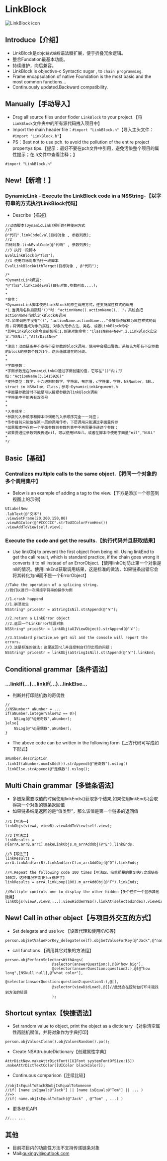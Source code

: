 # LinkBlock
![LinkBlock icon](http://ico.ooopic.com/ajax/iconpng/?id=98399.png)

## Introduce【介绍】
* LinkBlock是objc`链式编程`语法糖扩展，便于折叠冗余逻辑。
* 整合Fundation最基本功能。
* 持续维护，向后兼容。
* LinkBlock is objective-c Syntactic sugar , to `chain programming`.
* Frame encapsulation of native Foundation is the most basic and the most common functions...
* Continuously updated.Backward compatibility.

## Manually【手动导入】
- Drag all source files under floder `LinkBlock` to your project.【将`LinkBlock`文件夹中的所有源代码拽入项目中】
- Import the main header file：`#import "LinkBlock.h"`【导入主头文件：`#import "LinkBlock.h"`】
- PS：Best not to use pch. to avoid the pollution of the entire project propertys tips.【提示：最好不要在pch文件中引用，避免污染整个项目的属性提示；在.h文件中查看注释；】
```objc
#import "LinkBlock.h"
```

## New!【新增！】
### DynamicLink - Execute the LinkBlock code in a NSString-【以字符串的方式执行LinkBlock代码】
- Describe【描述】
```objc
//动态脚本(DynamicLink)解析的4种使用方式
//1
@"代码".linkCodeEval(目标对象 , 参数列表);
//2
目标对象.linkEvalCode(@"代码" , 参数列表);
//3 执行一段脚本
EvalLinkBlock(@"代码");
//4 使用目标对象执行一段脚本
EvalLinkBlockWithTarget(目标对象 , @"代码");

/*
*DynamicLink概览:
*@"代码".linkCodeEval(目标对象,参数列表....);
*
*
*命令：
*DynamicLink脚本使用linkBlock的原生调用方式，还支持属性样式的调用
*1.当调用名称后跟随"()"时："actionName().actionName()..."，系统会把actionName当成linkBlock去调用
*2.如果调用中没有"()"，"actionName.actionName..."会被系统解释为属性样式的调用；将调用当成对象的属性、对象的无参方法、类名、或者LinkBlock命令
*其中LinkBlock命令目前包括:1.创建对象命令："ClassName+New";2.LinkBlock宏定义:"NSNil","AttrDictNew"
*
*注意！动态链条并不支持不定参数的block调用，使用中会报出警告。系统认为所有不定参数的block的参数个数为1个，这会造成潜在的分歧。
*
*
*字面参数：
*字面参数是在DynamicLink中通过字面创建的值，它写在"()"内；形如："ActionName(3.1415926)"
*支持类型：数字，十六进制的数字，字符串，布尔值，c字符串，字符，NSNumber，SEL，struct in NSValue，Class；参考:DynamicLinkArgument.h
*字面量参数暂时不能是可以接受参数的linkBlock调用
*字符串中不能再有双引号
*
*
*入参顺序：
*参数的入参顺序和脚本中调用的入参顺序完全一一对应；
*传参目前只能给在第一层的调用传参，下层调用只能通过字面量传参
*如果脚本中存在一个字面参数则参数列表中不再需要传递这个参数；
*如果要通过参数列表传递nil，可以使用NSNil。或者在脚本中使用字面量"nil","NULL"
*
*/
```
## Basic【基础】
### Centralizes multiple calls to the same object.【将同一个对象的多个调用集中】
- Below is an example of adding a tag to the view.【下方是添加一个标签到视图上的示例】
```objc
UILabelNew
.labText(@"文本")
.viewSetFrame(20,200,150,80)
.viewBGColor(@"#CCCCCC".strToUIColorFromHex())
.viewAddToView(self.view);
```
### Execute the code and get the results.【执行代码并且获取结果】
- Use linkObj to prevent the first object from being nil. Using linkEnd to get the call result, which is standard practice, if the chain goes wrong it converts it to nil instead of an ErrorObject.【使用linkObj防止第一个对象是nil的情况。使用linkEnd获取调用结果，这是标准的做法，如果链条出错它会将其转化为nil而不是一个ErrorObject】
```objc
//Take the operation of a splicing string.
//我们以进行一次拼接字符串的操作为例

//1.crash happend
//1.崩溃发生
NSString* priceStr = aStringIsNil.strAppend(@"￥");

//2.return a LinkError object
//2.返回一个LinkError错误对象
NSString* priceStr = linkObj(aUIViewObject).strAppend(@"￥");

//3.Standard practice,we get nil and the console will report the errors.
//3.这是标准的做法；这里返回nil并且控制台打印出现的问题；
NSString* priceStr = linkObj(aStringIsNil).strAppend(@"￥").linkEnd;
```

## Conditional grammar【条件语法】
### ...linkIf(...)...linkIf(...)...linkElse...
- 判断并打印随机数的奇偶性
```objc
//
//NSNumber* aNumber = ...
if(aNumber.integerValue%2 == 0){
    NSLog(@"%@是奇数",aNumber);
}else{
    NSLog(@"%@是偶数",aNumber);
}
```
- The above code can be written in the following form【上方代码可写成如下形式】
```objc
aNumber.description
.linkIf(aNumber.numIsOdd()).strAppend(@"是奇数").nslog()
.linkElse.strAppend(@"是偶数").nslog();
```

## Multi Chain grammar【多链条语法】
* 多链条需要取值的时候使用linkEnds()获取多个结果,如果使用linkEnd只会取得第一个对象的链条返回值
* 如果链条结尾返回的是“值类型”，那么该值是第一个链条的返回值
```objc
//1【写法一】
linkObjs(viewA, viewB).viewAddToView(self.view);

//2【写法二】
linkResults = @[arrA,arrB,arrC].makeLinkObjs.m_arrAddObj(@"E").linkEnds;

//3【写法三】
linkResults = arrA.linkAnd(arrB).linkAnd(arrC).m_arrAddObj(@"D").linkEnds;

//4.Repeat the following code 100 times【写法四，简单粗暴的重复执行之后链条100次，这种情况不需要for循环了】
linkResults = arrA.linkLoop(100).m_arrAddObj(@"F").linkEnds;

//Multiple controls one to display the other hidden【多个控件一个显示其他隐藏】
linkObjs(viewA,viewB,...).viewHiddenYES().linkAt(selectedIndex).viewHiddenNO();
```
## New! Call in other object【与项目外交互的方式】
- Set delegate and use kvc 【设置代理和使用KVC等】
```objc
person.objSetValueForKey_delegate(self).objSetValueForKey(@"Jack",@"name");
```
- call functions 【调用其它对象的方法组】
```objc
person.objPerformSelectorsWithArgs(
                     @selector(answerQuestion:),@[@"how big"],
                     @selector(answerQuestion:question2:),@[@"how long",[NSNull null],@"what color"],
                     @selector(answerQuestion:question2:question3:),@[],
                     @selector(viewDidLoad),@[]//此处会在控制台打印未能找到方法的错误
                     );
```

## Shortcut syntax【快捷语法】
- Set random value to object, print the object as a dictionary 【对象清空属性再随机赋值，并将对象作为字典打印】
```objc
person.objValuesClean().objValuesRandom().po();
```

- Create NSAttrubuteDictionary【创建属性字典】
```objc
AttrDictNew.makeAttrDictFont([UIFont systemFontOfSize:15])
.makeAttrDictTextColor([UIColor blackColor]);
```

- Continuous comparison【连续比较】
```objc
//objIsEqualToEach和objIsEqualToSomeone
//if( [name isEqual:@"Jack"] || [name isEqual:@"Tom"] || ... )
//=>
//if( name.objIsEqualToEach(@"Jack" , @"Tom" , ...) )
```

- 更多参见API
```objc
//... ...
```

## 其他
- 目前项目内的功能性方法不支持传递链条对象
- Mail:quxingyi@outlook.com


